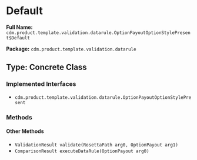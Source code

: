 # Default

**Full Name:** `cdm.product.template.validation.datarule.OptionPayoutOptionStylePresent$Default`

**Package:** `cdm.product.template.validation.datarule`

## Type: Concrete Class

### Implemented Interfaces

- `cdm.product.template.validation.datarule.OptionPayoutOptionStylePresent`

### Methods

#### Other Methods

- `ValidationResult validate(RosettaPath arg0, OptionPayout arg1)`
- `ComparisonResult executeDataRule(OptionPayout arg0)`


